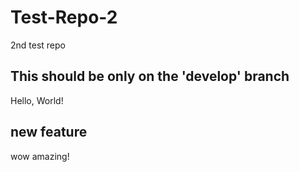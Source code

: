# Test-Repo-2
2nd test repo
## This should be only on the 'develop' branch
Hello, World!
## new feature
wow amazing!


